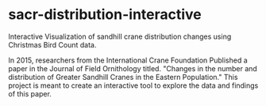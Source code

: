 # sacr-distribution-interactive
Interactive Visualization of sandhill crane distribution changes using Christmas Bird Count data.

In 2015, researchers from the International Crane Foundation Published a paper in the Journal of Field Ornithology titled. "Changes in the number and distribution of Greater Sandhill Cranes in the Eastern Population." This project is meant to create an interactive tool to explore the data and findings of this paper.
